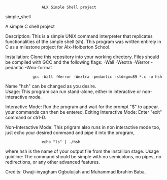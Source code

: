 					ALX Simple Shell project

simple_shell

A simple C shell project

Description: 
	This is a simple UNIX command interpreter that replicates functionalities of the simple shell (sh).
 This program was written entirely in C as a milestone project for Alx-Holberton School.

Installation:
	Clone this repository into your working directory. Files should be compiled with GCC and the following flags:
			 -Wall -Wextra -Werror -pedantic -Wno-format

				gcc -Wall -Werror -Wextra -pedantic -std=gnu89 *.c -o hsh	

Name "hsh" can be changed as you desire.	
Usage:
	 This program can run stand-alone, either in interactive or non-interactive mode.

Interactive Mode:
	Run the program and wait for the prompt "$" to appear. your commands can then be entered,
Exiting Interactive Mode:
	 Enter "exit" command or ctrl-D.

Non-Interactive Mode:
	 This prigram also runs in non interactive mode too, just echo your desired command and pipe it into the program,

					echo "ls" | ./hsh

where hsh is the name of your output file from the installion stage.
Usage guidline:
	The command should be simple with 
		no semicolons,
		no pipes,
		no redirections, 
		or any other advanced features. 
		

Credits:
	 Owaji-inyagham Ogbuluijah and Muhammad Ibrahim Baba.
